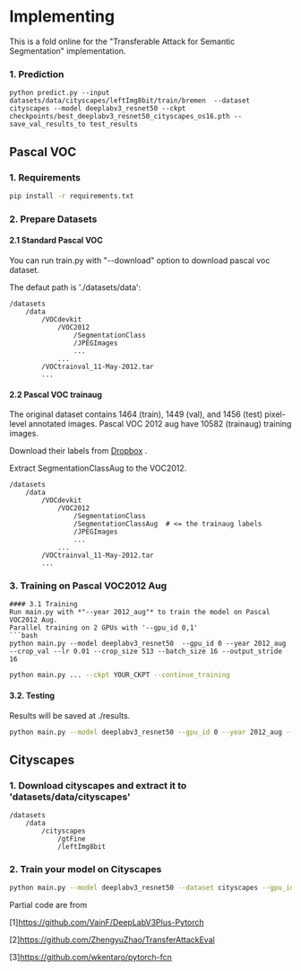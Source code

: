 # Implementing 

This is a fold online for the "Transferable Attack for Semantic Segmentation" implementation.

### 1. Prediction

```
python predict.py --input datasets/data/cityscapes/leftImg8bit/train/bremen  --dataset cityscapes --model deeplabv3_resnet50 --ckpt checkpoints/best_deeplabv3_resnet50_cityscapes_os16.pth --save_val_results_to test_results
```


## Pascal VOC 

### 1. Requirements

```bash
pip install -r requirements.txt
```

### 2. Prepare Datasets

#### 2.1 Standard Pascal VOC

You can run train.py with "--download" option to download pascal voc dataset. 

The defaut path is './datasets/data':

```
/datasets
    /data
        /VOCdevkit 
            /VOC2012 
                /SegmentationClass
                /JPEGImages
                ...
            ...
        /VOCtrainval_11-May-2012.tar
        ...
```

#### 2.2  Pascal VOC trainaug 

The original dataset contains 1464 (train), 1449 (val), and 1456 (test) pixel-level annotated images. Pascal VOC 2012 aug have 10582 (trainaug) training images. 

Download their labels from [Dropbox](https://www.dropbox.com/s/oeu149j8qtbs1x0/SegmentationClassAug.zip?dl=0) .

Extract SegmentationClassAug to the VOC2012.

```
/datasets
    /data
        /VOCdevkit  
            /VOC2012
                /SegmentationClass
                /SegmentationClassAug  # <= the trainaug labels
                /JPEGImages
                ...
            ...
        /VOCtrainval_11-May-2012.tar
        ...
```

### 3. Training on Pascal VOC2012 Aug

```
#### 3.1 Training
Run main.py with *"--year 2012_aug"* to train the model on Pascal VOC2012 Aug.
Parallel training on 2 GPUs with '--gpu_id 0,1'
```bash
python main.py --model deeplabv3_resnet50  --gpu_id 0 --year 2012_aug --crop_val --lr 0.01 --crop_size 513 --batch_size 16 --output_stride 16
```

```bash
python main.py ... --ckpt YOUR_CKPT --continue_training
```

#### 3.2. Testing

Results will be saved at ./results.

```bash
python main.py --model deeplabv3_resnet50 --gpu_id 0 --year 2012_aug --crop_val --lr 0.01 --crop_size 513 --batch_size 16 --output_stride 16 --ckpt checkpoints/best_deeplabv3_resnet50_voc_os16.pth --test_only --save_val_results
```

## Cityscapes

### 1. Download cityscapes and extract it to 'datasets/data/cityscapes'

```
/datasets
    /data
        /cityscapes
            /gtFine
            /leftImg8bit
```

### 2. Train your model on Cityscapes

```bash
python main.py --model deeplabv3_resnet50 --dataset cityscapes --gpu_id 0  --lr 0.1  --crop_size 768 --batch_size 16 --output_stride 16 --data_root ./datasets/data/cityscapes 
```

Partial code are from 

[1]https://github.com/VainF/DeepLabV3Plus-Pytorch

[2]https://github.com/ZhengyuZhao/TransferAttackEval

[3]https://github.com/wkentaro/pytorch-fcn
